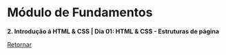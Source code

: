 # Módulo de Fundamentos

**2. Introdução á HTML & CSS | Dia 01: HTML & CSS - Estruturas de página**

[Retornar](https://github.com/zstgar/TRYBE)

